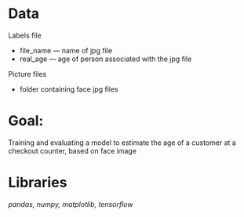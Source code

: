 # Data
Labels file
- file_name — name of jpg file
- real_age — age of person associated with the jpg file

Picture files
- folder containing face jpg files

# Goal:
Training and evaluating a model to estimate the age of a customer at a checkout counter, based on face image

# Libraries
*pandas, numpy, matplotlib, tensorflow*
